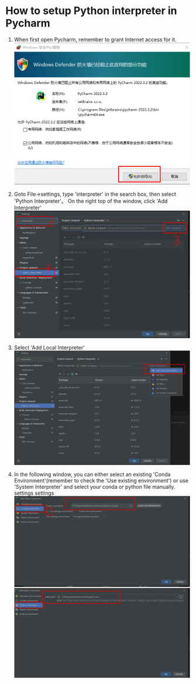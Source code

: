 # How to setup Python interpreter in Pycharm

1. When first open Pycharm, remember to grant Internet access for it.
   ![settings](pics\pycharm_install_1.png)
2. Goto File->settings, type 'interpreter' in the search box, then select 'Python Interpreter'。  On the right top of the window, click 'Add Interpreter'
     ![settings](pics\pycharm_install_2.png)

3. Select 'Add Local Interpreter'
   ![settings](pics\pycharm_install_3.png)
4. In the following window, you can either select an existing 'Conda Environment'(remember to check the 'Use existing environment') or use 'System Interpreter' and select your conda or python file manually. settings settings
   ![settings](pics\pycharm_install_4.png)
   ![settings](pics\pycharm_install_5.png)


